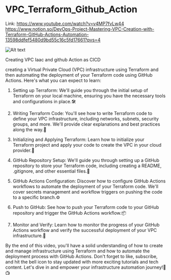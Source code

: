 # VPC_Terraform_Github_Action
Link: https://www.youtube.com/watch?v=v4MP7fvLw44
https://www.notion.so/DevOps-Project-Mastering-VPC-Creation-with-Terraform-GitHub-Actions-Automation-13598ddfef5480d9bd55c16c5fd17661?pvs=4

![Alt text](images/image.png)


Creating VPC Iaac and github Action as CICD

creating a Virtual Private Cloud (VPC) infrastructure using Terraform and then automating the deployment of your Terraform code using GitHub Actions.
Here's what you can expect to learn:


1. Setting up Terraform: We'll guide you through the initial setup of Terraform on your local machine, ensuring you have the necessary tools and configurations in place.🛠️

2. Writing Terraform Code: You'll see how to write Terraform code to define your VPC infrastructure, including networks, subnets, security groups, and more. We'll provide clear explanations and best practices along the way.📝

3. Initializing and Applying Terraform: Learn how to initialize your Terraform project and apply your code to create the VPC in your cloud provider.🌟

4. GitHub Repository Setup: We'll guide you through setting up a GitHub repository to store your Terraform code, including creating a README, .gitignore, and other essential files.📂

5. GitHub Actions Configuration: Discover how to configure GitHub Actions workflows to automate the deployment of your Terraform code. We'll cover secrets management and workflow triggers on pushing the code to a specific branch.⚙️

6. Push to GitHub: See how to push your Terraform code to your GitHub repository and trigger the GitHub Actions workflow.📦

7. Monitor and Verify: Learn how to monitor the progress of your GitHub Actions workflow and verify the successful deployment of your VPC infrastructure.🧐

By the end of this video, you'll have a solid understanding of how to create and manage infrastructure using Terraform and how to automate the deployment process with GitHub Actions. Don't forget to like, subscribe, and hit the bell icon to stay updated with more exciting tutorials and tech content. Let's dive in and empower your infrastructure automation journey!💪📺
